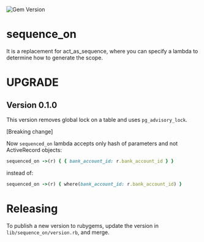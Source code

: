 ![Gem Version](https://badge.fury.io/rb/sequence_on.svg)

# sequence_on

It is a replacement for act_as_sequence, where you can specify a lambda to determine how to generate the scope.

# UPGRADE

## Version 0.1.0
This version removes global lock on a table and uses `pg_advisory_lock`.

[Breaking change]

Now `sequenced_on` lambda accepts only hash of parameters and not ActiveRecord objects:
```ruby
sequenced_on ->(r) { { bank_account_id: r.bank_account_id } }
```

instead of:
```ruby
sequenced_on ->(r) { where(bank_account_id: r.bank_account_id) }
```

# Releasing

To publish a new version to rubygems, update the version in `lib/sequence_on/version.rb`, and merge.
